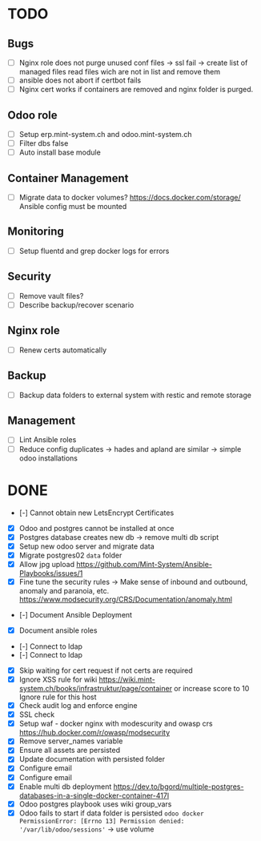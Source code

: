 # TODO

## Bugs

- [ ] Nginx role does not purge unused conf files -> ssl fail -> create list of managed files read files wich are not in list and remove them
- [ ] ansible does not abort if certbot fails
- [ ] Nginx cert works if containers are removed and nginx folder is purged.

## Odoo role

- [ ] Setup erp.mint-system.ch and odoo.mint-system.ch
- [ ] Filter dbs false
- [ ] Auto install base module

## Container Management

- [ ] Migrate data to docker volumes? https://docs.docker.com/storage/ Ansible config must be mounted

## Monitoring

- [ ] Setup fluentd and grep docker logs for errors

## Security

- [ ] Remove vault files?
- [ ] Describe backup/recover scenario

## Nginx role

- [ ] Renew certs automatically

## Backup

- [ ] Backup data folders to external system with restic and remote storage

## Management

- [ ] Lint Ansible roles
- [ ] Reduce config duplicates -> hades and apland are similar -> simple odoo installations

# DONE

- [-] Cannot obtain new LetsEncrypt Certificates
- [x] Odoo and postgres cannot be installed at once
- [x] Postgres database creates new db -> remove multi db script
- [x] Setup new odoo server and migrate data
- [x] Migrate postgres02 `data` folder
- [x] Allow jpg upload https://github.com/Mint-System/Ansible-Playbooks/issues/1
- [x] Fine tune the security rules -> Make sense of inbound and outbound, anomaly and paranoia, etc. https://www.modsecurity.org/CRS/Documentation/anomaly.html
- [-] Document Ansible Deployment
- [x] Document ansible roles
- [-] Connect to ldap
- [-] Connect to ldap
- [x] Skip waiting for cert request if not certs are required
- [x] Ignore XSS rule for wiki
      https://wiki.mint-system.ch/books/infrastruktur/page/container
      or increase score to 10
      Ignore rule for this host
- [x] Check audit log and enforce engine
- [x] SSL check
- [x] Setup waf - docker nginx with modescurity and owasp crs https://hub.docker.com/r/owasp/modsecurity
- [x] Remove server_names variable
- [x] Ensure all assets are persisted
- [x] Update documentation with persisted folder
- [x] Configure email
- [x] Configure email
- [x] Enable multi db deployment https://dev.to/bgord/multiple-postgres-databases-in-a-single-docker-container-417l
- [x] Odoo postgres playbook uses wiki group_vars
- [x] Odoo fails to start if data folder is persisted `odoo docker PermissionError: [Errno 13] Permission denied: '/var/lib/odoo/sessions'` -> use volume